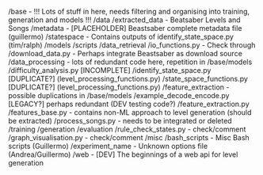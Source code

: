 /base - !!! Lots of stuff in here, needs filtering and organising into training, generation and models !!!
/data
	/extracted_data - Beatsaber Levels and Songs
	/metadata - [PLACEHOLDER] Beastsaber complete metadata file (guillermo)
	/statespace - Contains outputs of identify_state_space.py (tim/ralph)
/models
/scripts
	/data_retrieval
		/io_functions.py - Check through
		/download_data.py - Perhaps integrate Beastsaber as download source
	/data_processing - lots of redundant code here, repetition in /base/models
		/difficulty_analysis.py [INCOMPLETE]
		/identify_state_space.py [DUPLICATE?] (level_processing_functions.py)
		/state_space_functions.py [DUPLICATE?] (level_processing_functions.py) 
	/feature_extraction - possible duplications in /base/models
		/example_decode_encode.py [LEGACY?] perhaps redundant (DEV testing code?)
		/feature_extraction.py
		/features_base.py - contains non-ML approach to level generation (should be extracted)
		/process_songs.py - needs to be integrated or deleted
	/training
	/generation
	/evaluation
		/rule_check_states.py - check/comment
		/graph_visualisation.py - check/comment 
	/misc
		/bash_scripts - Misc Bash scripts (Guillermo)
		/experiment_name - Unknown options file (Andrea/Guillermo)
/web - [DEV] The beginnings of a web api for level generation 

